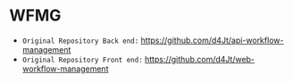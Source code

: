 # WFMG
- `Original Repository Back end:`
  https://github.com/d4Jt/api-workflow-management
- `Original Repository Front end:`
  https://github.com/d4Jt/web-workflow-management
